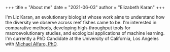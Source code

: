 +++
title = "About me"
date = "2021-06-03"
author = "Elizabeth Karan"
+++

I'm Liz Karan, an evolutionary biologist whose work aims to understand how the diversity we observe across reef fishes came to be. I'm interested in comparative methods, developing high-throughput tools for macroevolutionary studies, and ecological applications of machine learning. I'm currently a PhD Candidate at the University of California, Los Angeles with [Michael Alfaro, PhD](https://michaelalfaro.github.io/alfaro-lab/).
